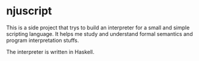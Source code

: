 njuscript
=========

This is a side project that trys to build an interpreter for a small and simple scripting language. It helps me study and understand formal semantics and program interpretation stuffs.

The interpreter is written in Haskell.
